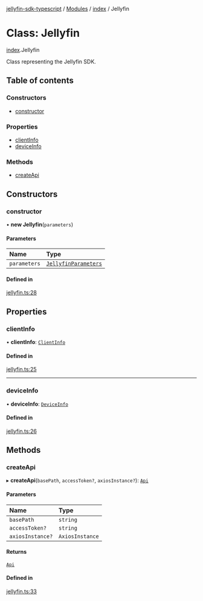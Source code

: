 [jellyfin-sdk-typescript](../README.md) / [Modules](../modules.md) / [index](../modules/index.md) / Jellyfin

# Class: Jellyfin

[index](../modules/index.md).Jellyfin

Class representing the Jellyfin SDK.

## Table of contents

### Constructors

- [constructor](index.Jellyfin.md#constructor)

### Properties

- [clientInfo](index.Jellyfin.md#clientinfo)
- [deviceInfo](index.Jellyfin.md#deviceinfo)

### Methods

- [createApi](index.Jellyfin.md#createapi)

## Constructors

### constructor

• **new Jellyfin**(`parameters`)

#### Parameters

| Name | Type |
| :------ | :------ |
| `parameters` | [`JellyfinParameters`](../interfaces/index.JellyfinParameters.md) |

#### Defined in

[jellyfin.ts:28](https://github.com/thornbill/jellyfin-sdk-typescript/blob/b0f5501/src/jellyfin.ts#L28)

## Properties

### clientInfo

• **clientInfo**: [`ClientInfo`](../interfaces/index.ClientInfo.md)

#### Defined in

[jellyfin.ts:25](https://github.com/thornbill/jellyfin-sdk-typescript/blob/b0f5501/src/jellyfin.ts#L25)

___

### deviceInfo

• **deviceInfo**: [`DeviceInfo`](../interfaces/index.DeviceInfo.md)

#### Defined in

[jellyfin.ts:26](https://github.com/thornbill/jellyfin-sdk-typescript/blob/b0f5501/src/jellyfin.ts#L26)

## Methods

### createApi

▸ **createApi**(`basePath`, `accessToken?`, `axiosInstance?`): [`Api`](index.Api.md)

#### Parameters

| Name | Type |
| :------ | :------ |
| `basePath` | `string` |
| `accessToken?` | `string` |
| `axiosInstance?` | `AxiosInstance` |

#### Returns

[`Api`](index.Api.md)

#### Defined in

[jellyfin.ts:33](https://github.com/thornbill/jellyfin-sdk-typescript/blob/b0f5501/src/jellyfin.ts#L33)
